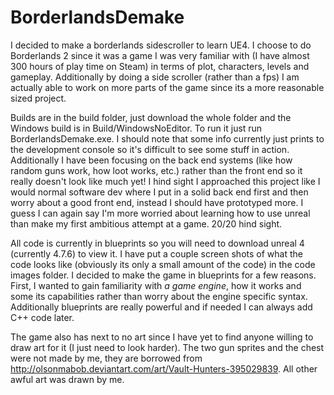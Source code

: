 # BorderlandsDemake

I decided to make a borderlands sidescroller to learn UE4. I choose to do Borderlands 2 since it was a game I was very familiar with (I have almost 300 hours of play time on Steam) in terms of plot, characters, levels and gameplay. Additionally by doing a side scroller (rather than a fps) I am actually able to work on more parts of the game since its a more reasonable sized project. 

Builds are in the build folder, just download the whole folder and the Windows build is in Build/WindowsNoEditor. To run it just run BorderlandsDemake.exe. I should note that some info currently just prints to the development console so it's difficult to see some stuff in action. Additionally I have been focusing on the back end systems (like how random guns work, how loot works, etc.) rather than the front end so it really doesn't look like much yet! I hind sight I approached this project like I would normal software dev where I put in a solid back end first and then worry about a good front end, instead I should have prototyped more. I guess I can again say I'm more worried about learning how to use unreal than make my first ambitious attempt at a game. 20/20 hind sight.

All code is currently in blueprints so you will need to download unreal 4 (currently 4.7.6) to view it. I have put a couple screen shots of what the code looks like (obviously its only a small amount of the code) in the code images folder. I decided to make the game in blueprints for a few reasons. First, I wanted to gain familiarity with _a game engine_, how it works and some its capabilities rather than worry about the engine specific syntax. Additionally blueprints are really powerful and if needed I can always add C++ code later.

The game also has next to no art since I have yet to find anyone willing to draw art for it (I just need to look harder). The two gun sprites and the chest were not made by me, they are borrowed from http://olsonmabob.deviantart.com/art/Vault-Hunters-395029839. All other awful art was drawn by me.